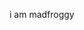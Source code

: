 i am madfroggy

<!---
madfroggeo/madfroggeo is a ✨ special ✨ repository because its `README.md` (this file) appears on your GitHub profile.
You can click the Preview link to take a look at your changes.
--->
